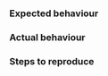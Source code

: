 ### Expected behaviour

<!-- Explain what you expected to happen. -->

### Actual behaviour

<!-- Explain what actually happened. If an exception occurred, please include a stack trace if available. -->

### Steps to reproduce

<!-- A concise, repeatable, example of how to illustrate the issue. -->
